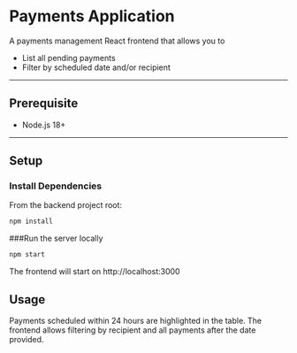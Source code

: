 # Payments Application

A payments management React frontend that allows you to 

- List all pending payments
- Filter by scheduled date and/or recipient

---

## Prerequisite

- Node.js 18+

---

## Setup

### Install Dependencies

From the backend project root:

```bash
npm install
```
###Run the server locally
```bash
npm start
```
The frontend will start on http://localhost:3000

## Usage
Payments scheduled within 24 hours are highlighted in the table.
The frontend allows filtering by recipient and all payments after the date provided.


